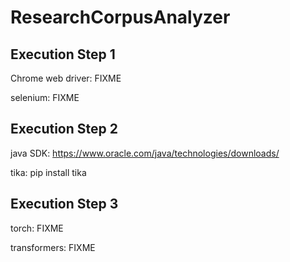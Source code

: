 # ResearchCorpusAnalyzer

## Execution Step 1

Chrome web driver:
FIXME

selenium:
FIXME

## Execution Step 2

java SDK:
https://www.oracle.com/java/technologies/downloads/

tika:
pip install tika

## Execution Step 3

torch:
FIXME

transformers:
FIXME

